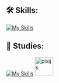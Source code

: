 ## 🛠️ **Skills:**
[![My Skills](https://skillicons.dev/icons?i=unity,cs,md)](https://skillicons.dev)

## 📖 **Studies:**
[![My Skills](https://skillicons.dev/icons?i=electron,js,nodejs,npm,ts,vite,vitest,vue,pnpm,pinia,css,git,github,githubactions)](https://skillicons.dev)
<img src="https://files.pixijs.download/branding/pixijs-logo-mark-dark.svg" alt="pixijs" width="50" height="50">
